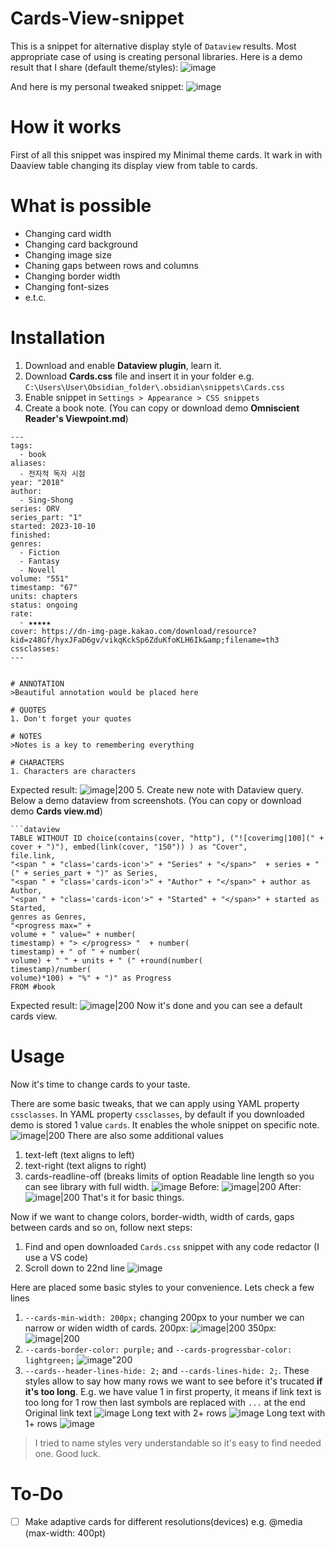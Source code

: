 # Cards-View-snippet
This is a snippet for alternative display style of `Dataview` results. Most appropriate case of using is creating personal libraries.
Here is a demo result that I share (default theme/styles):
![image](https://github.com/user-attachments/assets/77e3e711-08f6-40ed-a3f2-544fb7c2bc70)

And here is my personal tweaked snippet:
![image](https://github.com/user-attachments/assets/77f006cc-be0b-4f69-ab98-bfcea79f863f)

# How it works
First of all this snippet was inspired my Minimal theme cards. It wark in with Daaview table changing its display view from table to cards.

# What is possible
- Changing card width
- Changing card background
- Changing image size
- Chaning gaps between rows and columns
- Changing border width
- Changing font-sizes
- e.t.c.

# Installation
1. Download and enable **Dataview plugin**, learn it.
2. Download **Cards.css** file and insert it in your folder e.g. `C:\Users\User\Obsidian_folder\.obsidian\snippets\Cards.css`
3. Enable snippet in `Settings > Appearance > CSS snippets`
4. Create a book note. (You can copy or download demo **Omniscient Reader's Viewpoint.md**)
```
---
tags:
  - book
aliases:
  - 전지적 독자 시점
year: "2018"
author:
  - Sing-Shong
series: ORV
series_part: "1"
started: 2023-10-10
finished: 
genres:
  - Fiction
  - Fantasy
  - Novell
volume: "551"
timestamp: "67"
units: chapters
status: ongoing
rate:
  - ★★★★★
cover: https://dn-img-page.kakao.com/download/resource?kid=z48Gf/hyxJFaD6gv/vikqKckSp6ZduKfoKLH6Ik&amp;filename=th3
cssclasses:
---


# ANNOTATION
>Beautiful annotation would be placed here

# QUOTES
1. Don't forget your quotes

# NOTES
>Notes is a key to remembering everything

# CHARACTERS
1. Characters are characters

```
Expected result: ![image|200](https://github.com/user-attachments/assets/59523ea8-2c90-4505-9723-346487332ce6)
5. Create new note with Dataview query. Below a demo dataview from screenshots.  (You can copy or download demo **Cards view.md**)

```
```dataview
TABLE WITHOUT ID choice(contains(cover, "http"), ("![coverimg|100](" + cover + ")"), embed(link(cover, "150")) ) as "Cover",
file.link,
"<span " + "class='cards-icon'>" + "Series" + "</span>"  + series + " (" + series_part + ")" as Series,
"<span " + "class='cards-icon'>" + "Author" + "</span>" + author as Author,
"<span " + "class='cards-icon'>" + "Started" + "</span>" + started as Started,
genres as Genres,
"<progress max=" + 
volume + " value=" + number(
timestamp) + "> </progress> "  + number(
timestamp) + " of " + number(
volume) + " " + units + " (" +round(number(
timestamp)/number(
volume)*100) + "%" + ")" as Progress
FROM #book
```
Expected result: ![image|200](https://github.com/user-attachments/assets/91c4aad7-1336-4083-8e0f-917e6e4f59bf)
Now it's done and you can see a default cards view.

# Usage
Now it's time to change cards to your taste.

There are some basic tweaks, that we can apply using YAML property `cssclasses`. In YAML property `cssclasses`, by default if you downloaded demo is stored 1 value `cards`. It enables the whole snippet on specific note.
![image|200](https://github.com/user-attachments/assets/556ce3c8-0cba-402c-a5cd-6387c597da49)
There are also some additional values
1. text-left (text aligns to left)
2. text-right (text aligns to right)
3. cards-readline-off (breaks limits of option Readable line length so you can see library with full width. ![image](https://github.com/user-attachments/assets/dfb2fbcf-96e3-4fa9-acae-151f33329338)
Before: ![image|200](https://github.com/user-attachments/assets/c99be477-49f4-46a5-8eda-e1af3d066bcb)
After: ![image|200](https://github.com/user-attachments/assets/beb0ef09-b99e-401f-80b9-125578e9e8db)
That's it for basic things.

Now if we want to change colors, border-width, width of cards, gaps between cards and so on, follow next steps:
1. Find and open downloaded `Cards.css` snippet with any code redactor (I use a VS code)
2. Scroll down to 22nd line ![image](https://github.com/user-attachments/assets/51562121-fafc-4f1b-9e3d-2a0c166954dd)

Here are placed some basic styles to your convenience. Lets check a few lines
1. `--cards-min-width: 200px;` changing 200px to your number we can narrow or widen width of cards.
200px: 
![image|200](https://github.com/user-attachments/assets/ccde1a5f-fc17-46e4-b66c-df97ceb0d73e)
350px:
![image|200](https://github.com/user-attachments/assets/b44bd89d-7230-4740-94b1-dc5eb0dc3b8d)
2. `--cards-border-color: purple;` and `--cards-progressbar-color: lightgreen;`
![image"200](https://github.com/user-attachments/assets/924e9c80-b8d3-4f6f-b0e9-441b33e18f6c)
3. `--cards--header-lines-hide: 2;` and `--cards-lines-hide: 2;`. These styles allow to say how many rows we want to see before it's trucated **if it's too long**. E.g. we have value 1 in first property, it means if link text is too long for 1 row then last symbols are replaced with `...` at the end 
Original link text ![image](https://github.com/user-attachments/assets/e897e1c1-de84-43f6-a359-aba743ca4fa1)
Long text with 2+ rows ![image](https://github.com/user-attachments/assets/b25ef864-3f99-46b2-b44a-053261d182fb)
Long text with 1+ rows ![image](https://github.com/user-attachments/assets/8f448762-c740-482c-9c1c-fbc34b4ce64f)

> I tried to name styles very understandable so it's easy to find needed one. Good luck.


# To-Do
- [ ] Make adaptive cards for different resolutions(devices) e.g. @media (max-width: 400pt)
